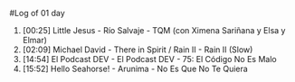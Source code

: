 #Log of 01 day

1. [00:25] Little Jesus - Río Salvaje - TQM (con Ximena Sariñana y Elsa y Elmar)
1. [02:09] Michael David - There in Spirit / Rain II - Rain II (Slow)
1. [14:54] El Podcast DEV - El Podcast DEV - 75: El Código No Es Malo
1. [15:52] Hello Seahorse! - Arunima - No Es Que No Te Quiera
